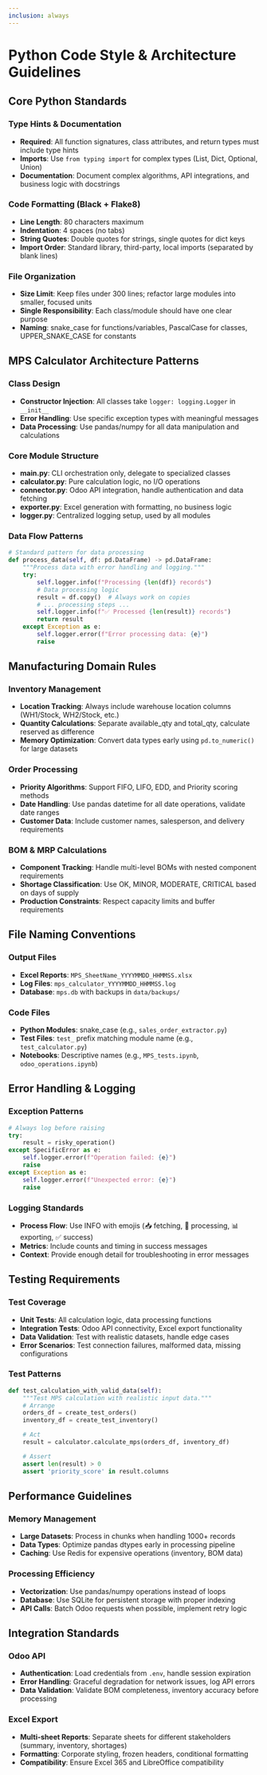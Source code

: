 ```yaml
---
inclusion: always
---
```


# Python Code Style & Architecture Guidelines

## Core Python Standards

### Type Hints & Documentation

- **Required**: All function signatures, class attributes, and return types must include type hints
- **Imports**: Use `from typing import` for complex types (List, Dict, Optional, Union)
- **Documentation**: Document complex algorithms, API integrations, and business logic with docstrings

### Code Formatting (Black + Flake8)

- **Line Length**: 80 characters maximum
- **Indentation**: 4 spaces (no tabs)
- **String Quotes**: Double quotes for strings, single quotes for dict keys
- **Import Order**: Standard library, third-party, local imports (separated by blank lines)

### File Organization

- **Size Limit**: Keep files under 300 lines; refactor large modules into smaller, focused units
- **Single Responsibility**: Each class/module should have one clear purpose
- **Naming**: snake_case for functions/variables, PascalCase for classes, UPPER_SNAKE_CASE for constants

## MPS Calculator Architecture Patterns

### Class Design

- **Constructor Injection**: All classes take `logger: logging.Logger` in `__init__`
- **Error Handling**: Use specific exception types with meaningful messages
- **Data Processing**: Use pandas/numpy for all data manipulation and calculations

### Core Module Structure

- **main.py**: CLI orchestration only, delegate to specialized classes
- **calculator.py**: Pure calculation logic, no I/O operations
- **connector.py**: Odoo API integration, handle authentication and data fetching
- **exporter.py**: Excel generation with formatting, no business logic
- **logger.py**: Centralized logging setup, used by all modules

### Data Flow Patterns

```python
# Standard pattern for data processing
def process_data(self, df: pd.DataFrame) -> pd.DataFrame:
    """Process data with error handling and logging."""
    try:
        self.logger.info(f"Processing {len(df)} records")
        # Data processing logic
        result = df.copy()  # Always work on copies
        # ... processing steps ...
        self.logger.info(f"✅ Processed {len(result)} records")
        return result
    except Exception as e:
        self.logger.error(f"Error processing data: {e}")
        raise
```

## Manufacturing Domain Rules

### Inventory Management

- **Location Tracking**: Always include warehouse location columns (WH1/Stock, WH2/Stock, etc.)
- **Quantity Calculations**: Separate available_qty and total_qty, calculate reserved as difference
- **Memory Optimization**: Convert data types early using `pd.to_numeric()` for large datasets

### Order Processing

- **Priority Algorithms**: Support FIFO, LIFO, EDD, and Priority scoring methods
- **Date Handling**: Use pandas datetime for all date operations, validate date ranges
- **Customer Data**: Include customer names, salesperson, and delivery requirements

### BOM & MRP Calculations

- **Component Tracking**: Handle multi-level BOMs with nested component requirements
- **Shortage Classification**: Use OK, MINOR, MODERATE, CRITICAL based on days of supply
- **Production Constraints**: Respect capacity limits and buffer requirements

## File Naming Conventions

### Output Files

- **Excel Reports**: `MPS_SheetName_YYYYMMDD_HHMMSS.xlsx`
- **Log Files**: `mps_calculator_YYYYMMDD_HHMMSS.log`
- **Database**: `mps.db` with backups in `data/backups/`

### Code Files

- **Python Modules**: snake_case (e.g., `sales_order_extractor.py`)
- **Test Files**: `test_` prefix matching module name (e.g., `test_calculator.py`)
- **Notebooks**: Descriptive names (e.g., `MPS_tests.ipynb`, `odoo_operations.ipynb`)

## Error Handling & Logging

### Exception Patterns

```python
# Always log before raising
try:
    result = risky_operation()
except SpecificError as e:
    self.logger.error(f"Operation failed: {e}")
    raise
except Exception as e:
    self.logger.error(f"Unexpected error: {e}")
    raise
```

### Logging Standards

- **Process Flow**: Use INFO with emojis (📥 fetching, 🎯 processing, 📊 exporting, ✅ success)
- **Metrics**: Include counts and timing in success messages
- **Context**: Provide enough detail for troubleshooting in error messages

## Testing Requirements

### Test Coverage

- **Unit Tests**: All calculation logic, data processing functions
- **Integration Tests**: Odoo API connectivity, Excel export functionality
- **Data Validation**: Test with realistic datasets, handle edge cases
- **Error Scenarios**: Test connection failures, malformed data, missing configurations

### Test Patterns

```python
def test_calculation_with_valid_data(self):
    """Test MPS calculation with realistic input data."""
    # Arrange
    orders_df = create_test_orders()
    inventory_df = create_test_inventory()

    # Act
    result = calculator.calculate_mps(orders_df, inventory_df)

    # Assert
    assert len(result) > 0
    assert 'priority_score' in result.columns
```

## Performance Guidelines

### Memory Management

- **Large Datasets**: Process in chunks when handling 1000+ records
- **Data Types**: Optimize pandas dtypes early in processing pipeline
- **Caching**: Use Redis for expensive operations (inventory, BOM data)

### Processing Efficiency

- **Vectorization**: Use pandas/numpy operations instead of loops
- **Database**: Use SQLite for persistent storage with proper indexing
- **API Calls**: Batch Odoo requests when possible, implement retry logic

## Integration Standards

### Odoo API

- **Authentication**: Load credentials from `.env`, handle session expiration
- **Error Handling**: Graceful degradation for network issues, log API errors
- **Data Validation**: Validate BOM completeness, inventory accuracy before processing

### Excel Export

- **Multi-sheet Reports**: Separate sheets for different stakeholders (summary, inventory, shortages)
- **Formatting**: Corporate styling, frozen headers, conditional formatting
- **Compatibility**: Ensure Excel 365 and LibreOffice compatibility
